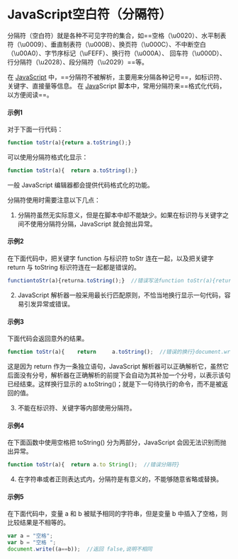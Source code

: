 # JavaScript空白符（分隔符）

分隔符（空白符）就是各种不可见字符的集合，如==空格（\u0020）、水平制表符（\u0009）、垂直制表符（\u000B）、换页符（\u000C）、不中断空白（\u00A0）、字节序标记（\uFEFF）、换行符（\u000A）、 回车符（\u000D）、行分隔符（\u2028）、段分隔符（\u2029）==等。

在 [JavaScript](http://c.biancheng.net/js/) 中，==分隔符不被解析，主要用来分隔各种记号==，如标识符、关键字、直接量等信息。 在 [Java](http://c.biancheng.net/java/)Script 脚本中，常用分隔符来==格式化代码，以方便阅读==。

#### 示例1

对于下面一行代码：

```JavaScript
function toStr(a){return a.toString();}
```


可以使用分隔符格式化显示：

```JavaScript
function toStr(a){  return a.toString();}
```


一般 JavaScript 编辑器都会提供代码格式化的功能。

分隔符使用时需要注意以下几点：
1) 分隔符虽然无实际意义，但是在脚本中却不能缺少。如果在标识符与关键字之间不使用分隔符分隔，JavaScript 就会抛出异常。

#### 示例2

在下面代码中，把关键字 function 与标识符 toStr 连在一起，以及把关键字 return 与 toString 标识符连在一起都是错误的。

```JavaScript
functiontoStr(a){returna.toString();}  //错误写法function toStr(a){return a.toString();}  //正确写法
```


2) JavaScript 解析器一般采用最长行匹配原则，不恰当地换行显示一句代码，容易引发异常或错误。

#### 示例3

下面代码会返回意外的结果。

```JavaScript
function toStr(a){    return     a.toString();  //错误的换行}document.write(toStr("abc"));  //实际返回 undefined,应该返回"abc"
```


这是因为 return 作为一条独立语句，JavaScript 解析器可以正确解析它，虽然它后面没有分号，解析器在正确解析的前提下会自动为其补加一个分号，以表示该句已经结束。这样换行显示的 a.toString()；就是下一句待执行的命令，而不是被返回的值。

3) 不能在标识符、关键字等内部使用分隔符。

#### 示例4

在下面函数中使用空格把 toString() 分为两部分，JavaScript 会因无法识别而抛出异常。

```JavaScript
function toStr(a){  return a.to String();  //错误分隔符}
```


4) 在字符串或者正则表达式内，分隔符是有意义的，不能够随意省略或替换。

#### 示例5

在下面代码中，变量 a 和 b 被赋予相同的字符串，但是变量 b 中插入了空格，则比较结果是不相等的。

```JavaScript
var a = "空格";
var b = "空格 ";
document.write((a==b));  //返回 false,说明不相同
```